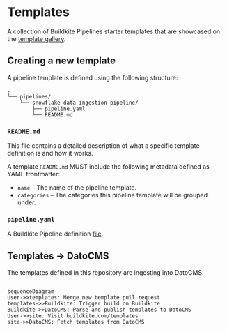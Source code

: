 # Templates

A collection of Buildkite Pipelines starter templates that are showcased on the [template gallery](https://buildkite.com/templates).

## Creating a new template

A pipeline template is defined using the following structure:

```
.
└── pipelines/
    └── snowflake-data-ingestion-pipeline/
        ├── pipeline.yaml
        └── README.md
```

### `README.md`

This file contains a detailed description of what a specific template definition is and how it works.

A template `README.md` MUST include the following metadata defined as YAML frontmatter:

- `name` – The name of the pipeline template.
- `categories` – The categories this pipeline template will be grouped under.

### `pipeline.yaml`

A Buildkite Pipeline definition [file](https://buildkite.com/docs/pipelines/defining-steps).

## Templates -> DatoCMS

The templates defined in this repository are ingesting into DatoCMS.

```mermaid

sequenceDiagram
User->>templates: Merge new template pull request
templates->>Buildkite: Trigger build on Buildkite
Buildkite->>DatoCMS: Parse and publish templates to DatoCMS
User->>site: Visit buildkite.com/templates
site->>DatoCMS: Fetch templates from DatoCMS
```

